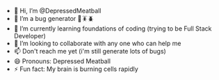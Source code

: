 - 👋 Hi, I’m @DepressedMeatball
- 👀 I’m a bug generator 🐞🪳🪲
- 🌱 I’m currently learning foundations of coding (trying to be Full Stack Developer)
- 💞️ I’m looking to collaborate with any one who can help me
- 📫 Don't reach me yet (i'm still generate lots of bugs)
- 😄 Pronouns: Depressed Meatball
- ⚡ Fun fact: My brain is burning cells rapidly

<!---
DepressedMeatball/DepressedMeatball is a ✨ special ✨ repository because its `README.md` (this file) appears on your GitHub profile.
You can click the Preview link to take a look at your changes.
--->

